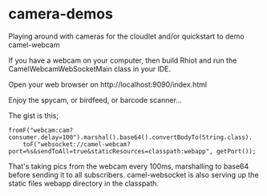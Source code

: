 # camera-demos
Playing around with cameras for the cloudlet and/or quickstart to demo camel-webcam 

If you have a webcam on your computer, then build Rhiot and run the CamelWebcamWebSocketMain class in your IDE.

Open your web browser on http://localhost:9090/index.html

Enjoy the spycam, or birdfeed, or barcode scanner...

The gist is this;

    fromF("webcam:cam?consumer.delay=100").marshal().base64().convertBodyTo(String.class).
        toF("websocket://camel-webcam?port=%s&sendToAll=true&staticResources=classpath:webapp", getPort());
            
That's taking pics from the webcam every 100ms, marshalling to base64 before sending it to all subscribers.
camel-websocket is also serving up the static files webapp directory in the classpath.